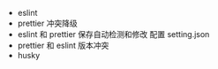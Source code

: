 - eslint
- prettier 冲突降级
- eslint 和 prettier 保存自动检测和修改 配置 setting.json
- prettier 和 eslint 版本冲突
- husky
